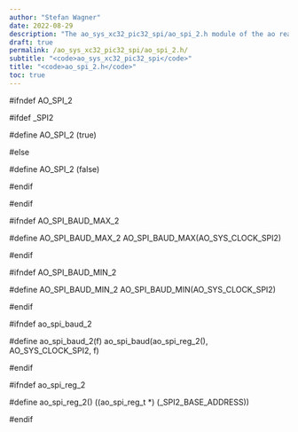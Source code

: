 ```yaml
---
author: "Stefan Wagner"
date: 2022-08-29
description: "The ao_sys_xc32_pic32_spi/ao_spi_2.h module of the ao real-time operating system."
draft: true
permalink: /ao_sys_xc32_pic32_spi/ao_spi_2.h/ 
subtitle: "<code>ao_sys_xc32_pic32_spi</code>"
title: "<code>ao_spi_2.h</code>"
toc: true
---
```


#ifndef AO_SPI_2

#ifdef  _SPI2

#define AO_SPI_2            (true)

#else

#define AO_SPI_2            (false)

#endif

#endif

#ifndef AO_SPI_BAUD_MAX_2

#define AO_SPI_BAUD_MAX_2   AO_SPI_BAUD_MAX(AO_SYS_CLOCK_SPI2)

#endif

#ifndef AO_SPI_BAUD_MIN_2

#define AO_SPI_BAUD_MIN_2   AO_SPI_BAUD_MIN(AO_SYS_CLOCK_SPI2)

#endif

#ifndef ao_spi_baud_2

#define ao_spi_baud_2(f)    ao_spi_baud(ao_spi_reg_2(), AO_SYS_CLOCK_SPI2, f)

#endif

#ifndef ao_spi_reg_2

#define ao_spi_reg_2()      ((ao_spi_reg_t *) (_SPI2_BASE_ADDRESS))

#endif

